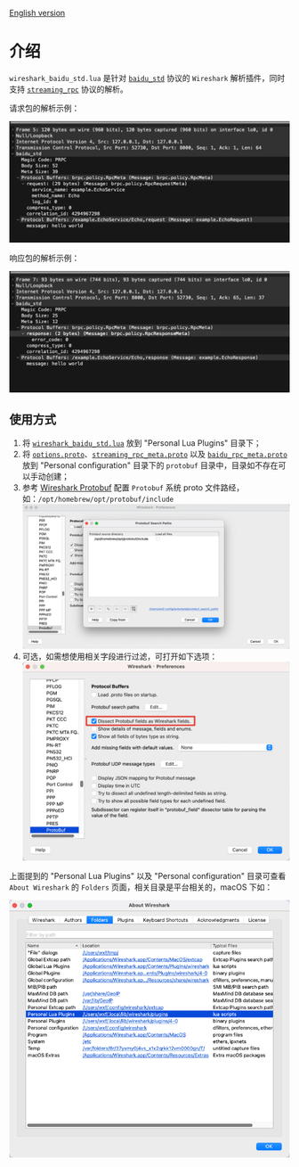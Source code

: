 [English version](../en/wireshark_baidu_std.md)

# 介绍

`wireshark_baidu_std.lua` 是针对 [`baidu_std`](baidu_std.md) 协议的 `Wireshark` 解析插件，同时支持 [`streaming_rpc`](streaming_rpc.md) 协议的解析。

请求包的解析示例：

![request](../images/wireshark_baidu_std_request.png)

响应包的解析示例：

![response](../images/wireshark_baidu_std_response.png)


## 使用方式

1. 将 [`wireshark_baidu_std.lua`](../../tools/wireshark_baidu_std.lua) 放到 "Personal Lua Plugins" 目录下；
1. 将 [`options.proto`](../../src/brpc/options.proto)、[`streaming_rpc_meta.proto`](../../src/brpc/streaming_rpc_meta.proto) 以及 [`baidu_rpc_meta.proto`](../../src/brpc/policy/baidu_rpc_meta.proto) 放到 "Personal configuration" 目录下的 `protobuf` 目录中，目录如不存在可以手动创建；
1. 参考 [Wireshark Protobuf](https://wiki.wireshark.org/Protobuf#protobuf-search-paths-settings) 配置 `Protobuf` 系统 proto 文件路经，如：`/opt/homebrew/opt/protobuf/include`
   ![wireshark-protobuf-search-paths](../images/wireshark_protobuf_search_paths.png)
1. 可选，如需想使用相关字段进行过滤，可打开如下选项：
   ![wireshark-protobuf-settings](../images/wireshark_protobuf_settings.png)

上面提到的 "Personal Lua Plugins" 以及 "Personal configuration" 目录可查看 `About Wireshark` 的 `Folders` 页面，相关目录是平台相关的，macOS 下如：

![About Wireshark](../images/wireshark_folders.png)
